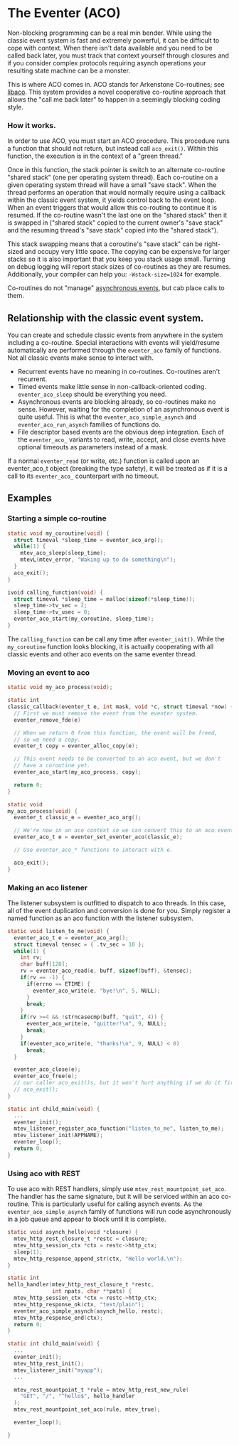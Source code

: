 # The Eventer (ACO)

Non-blocking programming can be a real min bender.  While using the classic
event system is fast and extremely powerful, it can be difficult to cope
with context.  When there isn't data available and you need to be called
back later, you must track that context yourself through closures and
if you consider complex protocols requiring asynch operations your resulting
state machine can be a monster.

This is where ACO comes in.  ACO stands for Arkenstone Co-routines; see
[libaco](https://github.com/hnes/libaco).  This system provides a novel
cooperative co-routine approach that allows the "call me back later" to
happen in a seemingly blocking coding style.

### How it works.

In order to use ACO, you must start an ACO procedure.  This procedure
runs a function that should not return, but instead call `aco_exit()`.
Within this function, the execution is in the context of a "green thread."

Once in this function, the stack pointer is switch to an alternate
co-routine "shared stack" (one per operating system thread).  Each co-routine on a 
given operating system thread will have a small "save stack".  When the
thread performs an operation that would normally require using a callback
within the classic event system, it yields control back to the event loop.
When an event triggers that would allow this co-routing to continue it is
resumed.  If the co-routine wasn't the last one on the "shared stack" then
it is swapped in ("shared stack" copied to the current owner's "save stack"
and the resuming thread's "save stack" copied into the "shared stack").

This stack swapping means that a coroutine's "save stack" can be right-sized
and occupy very little space.  The copying can be expensive for larger stacks
so it is also important that you keep you stack usage small.  Turning on
debug logging will report stack sizes of co-routines as they are resumes.
Additionally, your compiler can help you: `-Wstack-size=1024` for example.

Co-routines do not "manage" [asynchronous events](eventer#asynchronous-events),
but cab place calls to them.

## Relationship with the classic event system.

You can create and schedule classic events from anywhere in the system
including a co-routine.  Special interactions with events will yield/resume
automatically are performed through the `eventer_aco` family of functions.
Not all classic events make sense to interact with.

 * Recurrent events have no meaning in co-routines.  Co-routines aren't recurrent.
 * Timed events make little sense in non-callback-oriented coding. `eventer_aco_sleep`
   should be everything you need.
 * Asynchronous events are blocking already, so co-routines make no sense.  However,
   waiting for the completion of an asynchronous event is quite useful. This is
   what the `eventer_aco_simple_asynch` and `eventer_aco_run_asynch` families of
   functions do.
 * File descriptor based events are the obvious deep integration.  Each of the
   `eventer_aco_` variants to read, write, accept, and close events have
   optional timeouts as parameters instead of a mask.

If a normal `eventer_read` (or write, etc.) function is called upon an eventer_aco_t
object (breaking the type safety), it will be treated as if it is a call to its
`eventer_aco_` counterpart with no timeout.

## Examples

### Starting a simple co-routine

```c
static void my_coroutine(void) {
  struct timeval *sleep_time = eventer_aco_arg();
  while(1) {
    mtev_aco_sleep(sleep_time);
    mtevL(mtev_error, "Waking up to do something\n");
  }
  aco_exit();
}

ivoid calling_function(void) {
  struct timeval *sleep_time = malloc(sizeof(*sleep_time));
  sleep_time->tv_sec = 2;
  sleep_time->tv_usec = 0;
  eventer_aco_start(my_coroutine, sleep_time);
}
```

The `calling_function` can be call any time after `eventer_init()`.  While
the `my_coroutine` function looks blocking, it is actually cooperating with
all classic events and other aco events on the same eventer thread.

### Moving an event to aco

```c
static void my_aco_process(void);

static int
classic_callback(eventer_t e, int mask, void *c, struct timeval *now) {
  // First we must remove the event from the eventer system.
  eventer_remove_fde(e)

  // When we return 0 from this function, the event will be freed,
  // so we need a copy.
  eventer_t copy = eventer_alloc_copy(e);

  // This event needs to be converted to an aco event, but we don't
  // have a coroutine yet.
  eventer_aco_start(my_aco_process, copy);

  return 0;
}

static void
my_aco_process(void) {
  eventer_t classic_e = eventer_aco_arg();

  // We're now in an aco context so we can convert this to an aco event.
  eventer_aco_t e = eventer_set_eventer_aco(classic_e);

  // Use eventer_aco_* functions to interact with e.

  aco_exit();
}
```

### Making an aco listener

The listener subsystem is outfitted to dispatch to aco threads. In this
case, all of the event duplication and conversion is done for you. Simply
register a named function as an aco function with the listener subsystem.

```c
static void listen_to_me(void) {
  eventer_aco_t e = eventer_aco_arg();
  struct timeval tensec = { .tv_sec = 10 };
  while(1) {
    int rv;
    char buff[128];
    rv = eventer_aco_read(e, buff, sizeof(buff), &tensec);
    if(rv == -1) {
      if(errno == ETIME) {
        eventer_aco_write(e, "bye!\n", 5, NULL);
      }
      break;
    }
    if(rv >=4 && !strncasecmp(buff, "quit", 4)) {
      eventer_aco_write(e, "quitter!\n", 9, NULL);
      break;
    }
    if(eventer_aco_write(e, "thanks!\n", 9, NULL) < 0)
      break;
  }

  eventer_aco_close(e);
  eventer_aco_free(e);
  // our caller aco_exit()s, but it won't hurt anything if we do it first
  // aco_exit();
}

static int child_main(void) {
  ...
  eventer_init();
  mtev_listener_register_aco_function("listen_to_me", listen_to_me);
  mtev_listener_init(APPNAME);
  eventer_loop();
  return 0;
}
```

### Using aco with REST

To use aco with REST handlers, simply use `mtev_rest_mountpoint_set_aco`.
The handler has the same signature, but it will be serviced within an aco
co-routine.  This is particularly useful for calling asynch events.  As
the `eventer_aco_simple_asynch` family of functions will run code
asynchronously in a job queue and appear to block until it is complete.


```c
static void asynch_hello(void *closure) {
  mtev_http_rest_closure_t *restc = closure;
  mtev_http_session_ctx *ctx = restc->http_ctx;
  sleep(1);
  mtev_http_response_append_str(ctx, "Hello world.\n");
}

static int
hello_handler(mtev_http_rest_closure_t *restc,
              int npats, char **pats) {
  mtev_http_session_ctx *ctx = restc->http_ctx;
  mtev_http_response_ok(ctx, "text/plain");
  eventer_aco_simple_asynch(asynch_hello, restc);
  mtev_http_response_end(ctx);
  return 0;
}

static int child_main(void) {
  ...
  eventer_init();
  mtev_http_rest_init();
  mtev_listener_init("myapp");
  ...

  mtev_rest_mountpoint_t *rule = mtev_http_rest_new_rule(
    "GET", "/", "^hello$", hello_handler
  );
  mtev_rest_mountpoint_set_aco(rule, mtev_true);

  eventer_loop();

}
